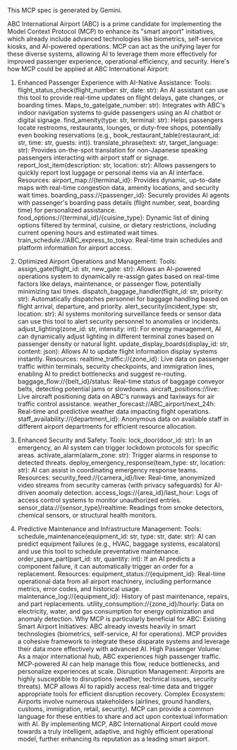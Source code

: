 
This MCP spec is generated by Gemini.

ABC International Airport (ABC) is a prime candidate for implementing the Model Context Protocol (MCP) to enhance its "smart airport" initiatives, which already include advanced technologies like biometrics, self-service kiosks, and AI-powered operations. MCP can act as the unifying layer for these diverse systems, allowing AI to leverage them more effectively for improved passenger experience, operational efficiency, and security.
Here's how MCP could be applied at ABC International Airport:

1. Enhanced Passenger Experience with AI-Native Assistance:
Tools:
flight_status_check(flight_number: str, date: str): An AI assistant can use this tool to provide real-time updates on flight delays, gate changes, or boarding times.
Maps_to_gate(gate_number: str): Integrates with ABC's indoor navigation systems to guide passengers using an AI chatbot or digital signage.
find_amenity(type: str, terminal: str): Helps passengers locate restrooms, restaurants, lounges, or duty-free shops, potentially even booking reservations (e.g., book_restaurant_table(restaurant_id: str, time: str, guests: int)).
translate_phrase(text: str, target_language: str): Provides on-the-spot translation for non-Japanese speaking passengers interacting with airport staff or signage.
report_lost_item(description: str, location: str): Allows passengers to quickly report lost luggage or personal items via an AI interface.
Resources:
airport_map://{terminal_id}: Provides dynamic, up-to-date maps with real-time congestion data, amenity locations, and security wait times.
boarding_pass://{passenger_id}: Securely provides AI agents with passenger's boarding pass details (flight number, seat, boarding time) for personalized assistance.
food_options://{terminal_id}/{cuisine_type}: Dynamic list of dining options filtered by terminal, cuisine, or dietary restrictions, including current opening hours and estimated wait times.
train_schedule://ABC_express_to_tokyo: Real-time train schedules and platform information for airport access.

2. Optimized Airport Operations and Management:
Tools:
assign_gate(flight_id: str, new_gate: str): Allows an AI-powered operations system to dynamically re-assign gates based on real-time factors like delays, maintenance, or passenger flow, potentially minimizing taxi times.
dispatch_baggage_handler(flight_id: str, priority: str): Automatically dispatches personnel for baggage handling based on flight arrival, departure, and priority.
alert_security(incident_type: str, location: str): AI systems monitoring surveillance feeds or sensor data can use this tool to alert security personnel to anomalies or incidents.
adjust_lighting(zone_id: str, intensity: int): For energy management, AI can dynamically adjust lighting in different terminal zones based on passenger density or natural light.
update_display_boards(display_id: str, content: json): Allows AI to update flight information display systems instantly.
Resources:
realtime_traffic://{zone_id}: Live data on passenger traffic within terminals, security checkpoints, and immigration lines, enabling AI to predict bottlenecks and suggest re-routing.
baggage_flow://{belt_id}/status: Real-time status of baggage conveyor belts, detecting potential jams or slowdowns.
aircraft_positions://live: Live aircraft positioning data on ABC's runways and taxiways for air traffic control assistance.
weather_forecast://ABC_airport/next_24h: Real-time and predictive weather data impacting flight operations.
staff_availability://{department_id}: Anonymous data on available staff in different airport departments for efficient resource allocation.

3. Enhanced Security and Safety:
Tools:
lock_door(door_id: str): In an emergency, an AI system can trigger lockdown protocols for specific areas.
activate_alarm(alarm_zone: str): Trigger alarms in response to detected threats.
deploy_emergency_response(team_type: str, location: str): AI can assist in coordinating emergency response teams.
Resources:
security_feed://{camera_id}/live: Real-time, anonymized video streams from security cameras (with privacy safeguards) for AI-driven anomaly detection.
access_logs://{area_id}/last_hour: Logs of access control systems to monitor unauthorized entries.
sensor_data://{sensor_type}/realtime: Readings from smoke detectors, chemical sensors, or structural health monitors.

4. Predictive Maintenance and Infrastructure Management:
Tools:
schedule_maintenance(equipment_id: str, type: str, date: str): AI can predict equipment failures (e.g., HVAC, baggage systems, escalators) and use this tool to schedule preventative maintenance.
order_spare_part(part_id: str, quantity: int): If an AI predicts a component failure, it can automatically trigger an order for a replacement.
Resources:
equipment_status://{equipment_id}: Real-time operational data from all airport machinery, including performance metrics, error codes, and historical usage.
maintenance_log://{equipment_id}: History of past maintenance, repairs, and part replacements.
utility_consumption://{zone_id}/hourly: Data on electricity, water, and gas consumption for energy optimization and anomaly detection.
Why MCP is particularly beneficial for ABC:
Existing Smart Airport Initiatives: ABC already invests heavily in smart technologies (biometrics, self-service, AI for operations). MCP provides a cohesive framework to integrate these disparate systems and leverage their data more effectively with advanced AI.
High Passenger Volume: As a major international hub, ABC experiences high passenger traffic. MCP-powered AI can help manage this flow, reduce bottlenecks, and personalize experiences at scale.
Disruption Management: Airports are highly susceptible to disruptions (weather, technical issues, security threats). MCP allows AI to rapidly access real-time data and trigger appropriate tools for efficient disruption recovery.
Complex Ecosystem: Airports involve numerous stakeholders (airlines, ground handlers, customs, immigration, retail, security). MCP can provide a common language for these entities to share and act upon contextual information with AI.
By implementing MCP, ABC International Airport could move towards a truly intelligent, adaptive, and highly efficient operational model, further enhancing its reputation as a leading smart airport.
